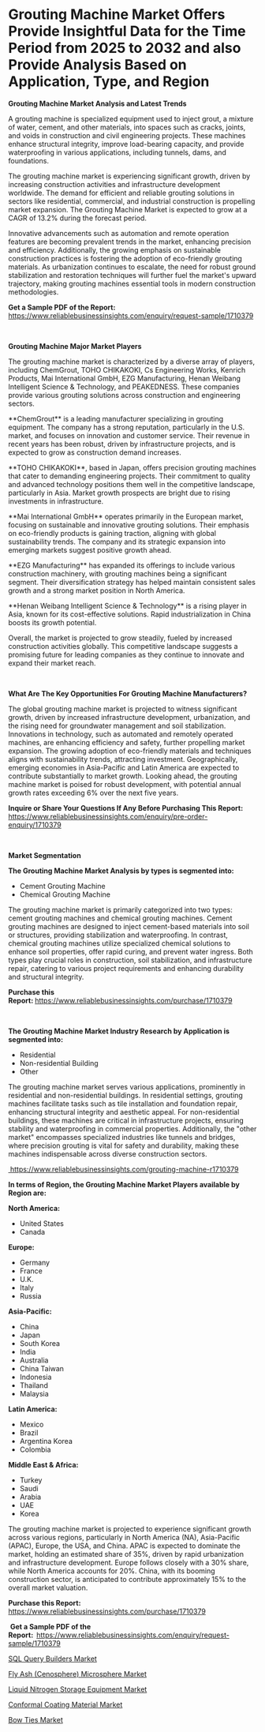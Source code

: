 <p><h1>Grouting Machine Market Offers Provide Insightful Data for the Time Period from 2025 to 2032 and also Provide Analysis Based on Application, Type, and Region</h1></p><p><strong>Grouting Machine Market Analysis and Latest Trends</strong></p>
<p><p>A grouting machine is specialized equipment used to inject grout, a mixture of water, cement, and other materials, into spaces such as cracks, joints, and voids in construction and civil engineering projects. These machines enhance structural integrity, improve load-bearing capacity, and provide waterproofing in various applications, including tunnels, dams, and foundations.</p><p>The grouting machine market is experiencing significant growth, driven by increasing construction activities and infrastructure development worldwide. The demand for efficient and reliable grouting solutions in sectors like residential, commercial, and industrial construction is propelling market expansion. The Grouting Machine Market is expected to grow at a CAGR of 13.2% during the forecast period. </p><p>Innovative advancements such as automation and remote operation features are becoming prevalent trends in the market, enhancing precision and efficiency. Additionally, the growing emphasis on sustainable construction practices is fostering the adoption of eco-friendly grouting materials. As urbanization continues to escalate, the need for robust ground stabilization and restoration techniques will further fuel the market's upward trajectory, making grouting machines essential tools in modern construction methodologies.</p></p>
<p><strong>Get a Sample PDF of the Report:&nbsp;</strong> <a href="https://www.reliablebusinessinsights.com/enquiry/request-sample/1710379?utm_campaign=1837&utm_medium=2&utm_source=Github&utm_content=ia&utm_term=27032025&utm_id=grouting-machine">https://www.reliablebusinessinsights.com/enquiry/request-sample/1710379</a></p>
<p>&nbsp;</p>
<p><strong>Grouting Machine Major Market Players</strong></p>
<p><p>The grouting machine market is characterized by a diverse array of players, including ChemGrout, TOHO CHIKAKOKI, Cs Engineering Works, Kenrich Products, Mai International GmbH, EZG Manufacturing, Henan Weibang Intelligent Science & Technology, and PEAKEDNESS. These companies provide various grouting solutions across construction and engineering sectors.</p><p>**ChemGrout** is a leading manufacturer specializing in grouting equipment. The company has a strong reputation, particularly in the U.S. market, and focuses on innovation and customer service. Their revenue in recent years has been robust, driven by infrastructure projects, and is expected to grow as construction demand increases.</p><p>**TOHO CHIKAKOKI**, based in Japan, offers precision grouting machines that cater to demanding engineering projects. Their commitment to quality and advanced technology positions them well in the competitive landscape, particularly in Asia. Market growth prospects are bright due to rising investments in infrastructure.</p><p>**Mai International GmbH** operates primarily in the European market, focusing on sustainable and innovative grouting solutions. Their emphasis on eco-friendly products is gaining traction, aligning with global sustainability trends. The company and its strategic expansion into emerging markets suggest positive growth ahead.</p><p>**EZG Manufacturing** has expanded its offerings to include various construction machinery, with grouting machines being a significant segment. Their diversification strategy has helped maintain consistent sales growth and a strong market position in North America.</p><p>**Henan Weibang Intelligent Science & Technology** is a rising player in Asia, known for its cost-effective solutions. Rapid industrialization in China boosts its growth potential.</p><p>Overall, the market is projected to grow steadily, fueled by increased construction activities globally. This competitive landscape suggests a promising future for leading companies as they continue to innovate and expand their market reach.</p></p>
<p>&nbsp;</p>
<p><strong>What Are The Key Opportunities For Grouting Machine Manufacturers?</strong></p>
<p><p>The global grouting machine market is projected to witness significant growth, driven by increased infrastructure development, urbanization, and the rising need for groundwater management and soil stabilization. Innovations in technology, such as automated and remotely operated machines, are enhancing efficiency and safety, further propelling market expansion. The growing adoption of eco-friendly materials and techniques aligns with sustainability trends, attracting investment. Geographically, emerging economies in Asia-Pacific and Latin America are expected to contribute substantially to market growth. Looking ahead, the grouting machine market is poised for robust development, with potential annual growth rates exceeding 6% over the next five years.</p></p>
<p><strong>Inquire or Share Your Questions If Any Before Purchasing This Report:</strong> <a href="https://www.reliablebusinessinsights.com/enquiry/pre-order-enquiry/1710379?utm_campaign=1837&utm_medium=2&utm_source=Github&utm_content=ia&utm_term=27032025&utm_id=grouting-machine">https://www.reliablebusinessinsights.com/enquiry/pre-order-enquiry/1710379</a></p>
<p>&nbsp;</p>
<p><strong>Market Segmentation</strong></p>
<p><strong>The Grouting Machine Market Analysis by types is segmented into:</strong></p>
<p><ul><li>Cement Grouting Machine</li><li>Chemical Grouting Machine</li></ul></p>
<p><p>The grouting machine market is primarily categorized into two types: cement grouting machines and chemical grouting machines. Cement grouting machines are designed to inject cement-based materials into soil or structures, providing stabilization and waterproofing. In contrast, chemical grouting machines utilize specialized chemical solutions to enhance soil properties, offer rapid curing, and prevent water ingress. Both types play crucial roles in construction, soil stabilization, and infrastructure repair, catering to various project requirements and enhancing durability and structural integrity.</p></p>
<p><strong>Purchase this Report:&nbsp;</strong><a href="https://www.reliablebusinessinsights.com/purchase/1710379?utm_campaign=1837&utm_medium=2&utm_source=Github&utm_content=ia&utm_term=27032025&utm_id=grouting-machine">https://www.reliablebusinessinsights.com/purchase/1710379</a></p>
<p>&nbsp;</p>
<p><strong>The Grouting Machine Market Industry Research by Application is segmented into:</strong></p>
<p><ul><li>Residential</li><li>Non-residential Building</li><li>Other</li></ul></p>
<p><p>The grouting machine market serves various applications, prominently in residential and non-residential buildings. In residential settings, grouting machines facilitate tasks such as tile installation and foundation repair, enhancing structural integrity and aesthetic appeal. For non-residential buildings, these machines are critical in infrastructure projects, ensuring stability and waterproofing in commercial properties. Additionally, the "other market" encompasses specialized industries like tunnels and bridges, where precision grouting is vital for safety and durability, making these machines indispensable across diverse construction sectors.</p></p>
<p><a href="https://www.reliablebusinessinsights.com/grouting-machine-r1710379?utm_campaign=1837&utm_medium=2&utm_source=Github&utm_content=ia&utm_term=27032025&utm_id=grouting-machine">&nbsp;https://www.reliablebusinessinsights.com/grouting-machine-r1710379</a></p>
<p><strong>In terms of Region, the Grouting Machine Market Players available by Region are:</strong></p>
<p>
    <p> <strong> North America: </strong>
        <ul>
            <li>United States</li>
            <li>Canada</li>
        </ul>
        </p> 
    <p> <strong> Europe: </strong>
        <ul>
            <li>Germany</li>
            <li>France</li>
            <li>U.K.</li>
            <li>Italy</li>
            <li>Russia</li>
        </ul>
        </p> 
    <p> <strong> Asia-Pacific: </strong>
        <ul>
            <li>China</li>
            <li>Japan</li>
            <li>South Korea</li>
            <li>India</li>
            <li>Australia</li>
            <li>China Taiwan</li>
            <li>Indonesia</li>
            <li>Thailand</li>
            <li>Malaysia</li>
        </ul>
        </p> 
    <p> <strong> Latin America: </strong>
        <ul>
            <li>Mexico</li>
            <li>Brazil</li>
            <li>Argentina Korea</li>
            <li>Colombia</li>
        </ul>
        </p> 
    <p> <strong> Middle East & Africa: </strong>
        <ul>
            <li>Turkey</li>
            <li>Saudi</li>
            <li>Arabia</li>
            <li>UAE</li>
            <li>Korea</li>
        </ul>
    </p>
    </p>
<p><p>The grouting machine market is projected to experience significant growth across various regions, particularly in North America (NA), Asia-Pacific (APAC), Europe, the USA, and China. APAC is expected to dominate the market, holding an estimated share of 35%, driven by rapid urbanization and infrastructure development. Europe follows closely with a 30% share, while North America accounts for 20%. China, with its booming construction sector, is anticipated to contribute approximately 15% to the overall market valuation.</p></p>
<p><strong>Purchase this Report: </strong><a href="https://www.reliablebusinessinsights.com/purchase/1710379?utm_campaign=1837&utm_medium=2&utm_source=Github&utm_content=ia&utm_term=27032025&utm_id=grouting-machine">https://www.reliablebusinessinsights.com/purchase/1710379</a></p>
<p>&nbsp;<strong>Get a Sample PDF of the Report:&nbsp;&nbsp;</strong><a href="https://www.reliablebusinessinsights.com/enquiry/request-sample/1710379?utm_campaign=1837&utm_medium=2&utm_source=Github&utm_content=ia&utm_term=27032025&utm_id=grouting-machine">https://www.reliablebusinessinsights.com/enquiry/request-sample/1710379</a></p>
<p><strong></strong></p>
<p><p><a href="https://github.com/omduthkevork/Market-Research-Report-List-1/blob/main/sql-query-builders-market.md?utm_campaign=1837&utm_medium=2&utm_source=Github&utm_content=ia&utm_term=27032025&utm_id=grouting-machine">SQL Query Builders Market</a></p><p><a href="https://github.com/cherrivacius/Market-Research-Report-List-1/blob/main/fly-ash-cenosphere-microsphere-market.md?utm_campaign=1837&utm_medium=2&utm_source=Github&utm_content=ia&utm_term=27032025&utm_id=grouting-machine">Fly Ash (Cenosphere) Microsphere Market</a></p><p><a href="https://github.com/mcveathuane2/Market-Research-Report-List-1/blob/main/liquid-nitrogen-storage-equipment-market.md?utm_campaign=1837&utm_medium=2&utm_source=Github&utm_content=ia&utm_term=27032025&utm_id=grouting-machine">Liquid Nitrogen Storage Equipment Market</a></p><p><a href="https://github.com/mafuzakirju/Market-Research-Report-List-1/blob/main/conformal-coating-material-market.md?utm_campaign=1837&utm_medium=2&utm_source=Github&utm_content=ia&utm_term=27032025&utm_id=grouting-machine">Conformal Coating Material Market</a></p><p><a href="https://github.com/akramisabtu/Market-Research-Report-List-1/blob/main/bow-ties-market.md?utm_campaign=1837&utm_medium=2&utm_source=Github&utm_content=ia&utm_term=27032025&utm_id=grouting-machine">Bow Ties Market</a></p></p>